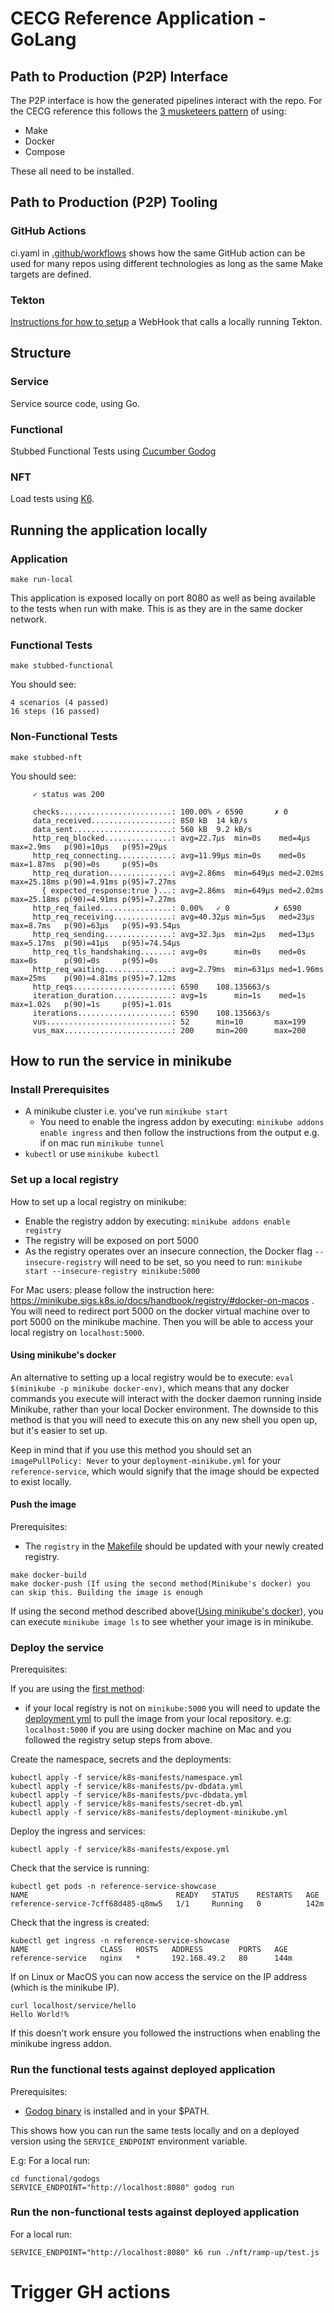 # CECG Reference Application - GoLang

## Path to Production (P2P) Interface

The P2P interface is how the generated pipelines interact with the repo.
For the CECG reference this follows the [3 musketeers pattern](https://3musketeers.io/) of using:

* Make
* Docker
* Compose

These all need to be installed.

## Path to Production (P2P) Tooling

### GitHub Actions

ci.yaml in [.github/workflows](.github/workflows) shows how the same GitHub action can be used for many repos using different technologies as long as the same Make targets are defined.

### Tekton

[Instructions for how to setup](../../tekton/README.md) a WebHook that calls a locally running Tekton.

## Structure

### Service

Service source code, using Go.

### Functional

Stubbed Functional Tests using [Cucumber Godog](https://github.com/cucumber/godog)

### NFT

Load tests using [K6](https://k6.io/).

## Running the application locally

### Application

```
make run-local
```

This application is exposed locally on port 8080 as well as being available to the tests when run with make.
This is as they are in the same docker network.

### Functional Tests

```
make stubbed-functional
```

You should see:

```
4 scenarios (4 passed)
16 steps (16 passed)

```

### Non-Functional Tests

```
make stubbed-nft
```

You should see:

```
     ✓ status was 200
     
     checks.........................: 100.00% ✓ 6590       ✗ 0    
     data_received..................: 850 kB  14 kB/s
     data_sent......................: 560 kB  9.2 kB/s
     http_req_blocked...............: avg=22.7µs  min=0s    med=4µs    max=2.9ms   p(90)=10µs   p(95)=29µs   
     http_req_connecting............: avg=11.99µs min=0s    med=0s     max=1.87ms  p(90)=0s     p(95)=0s     
     http_req_duration..............: avg=2.86ms  min=649µs med=2.02ms max=25.18ms p(90)=4.91ms p(95)=7.27ms 
       { expected_response:true }...: avg=2.86ms  min=649µs med=2.02ms max=25.18ms p(90)=4.91ms p(95)=7.27ms 
     http_req_failed................: 0.00%   ✓ 0          ✗ 6590 
     http_req_receiving.............: avg=40.32µs min=5µs   med=23µs   max=8.7ms   p(90)=63µs   p(95)=93.54µs
     http_req_sending...............: avg=32.3µs  min=2µs   med=13µs   max=5.17ms  p(90)=41µs   p(95)=74.54µs
     http_req_tls_handshaking.......: avg=0s      min=0s    med=0s     max=0s      p(90)=0s     p(95)=0s     
     http_req_waiting...............: avg=2.79ms  min=631µs med=1.96ms max=25ms    p(90)=4.81ms p(95)=7.12ms 
     http_reqs......................: 6590    108.135663/s
     iteration_duration.............: avg=1s      min=1s    med=1s     max=1.02s   p(90)=1s     p(95)=1.01s  
     iterations.....................: 6590    108.135663/s
     vus............................: 52      min=10       max=199
     vus_max........................: 200     min=200      max=200

```

## How to run the service in minikube

### Install Prerequisites

* A minikube cluster i.e. you've run `minikube start`
    * You need to enable the ingress addon by executing: `minikube addons enable ingress` and then follow the instructions from the output e.g. if on mac run `minikube tunnel`
* `kubectl` or use `minikube kubectl`

### Set up a local registry

How to set up a local registry on minikube:

* Enable the registry addon by executing: `minikube addons enable registry`
* The registry will be exposed on port 5000
* As the registry operates over an insecure connection, the Docker flag `--insecure-registry` will need to be set, so you need to run: `minikube start --insecure-registry minikube:5000`

For Mac users: please follow the instruction here: https://minikube.sigs.k8s.io/docs/handbook/registry/#docker-on-macos .
You will need to redirect port 5000 on the docker virtual machine over to port 5000 on the minikube machine.
Then you will be able to access your local registry on `localhost:5000`.

#### Using minikube's docker

An alternative to setting up a local registry would be to execute: `eval $(minikube -p minikube docker-env)`, which means that any
docker commands you execute will interact with the docker daemon running inside Minikube, rather than your local Docker environment.
The downside to this method is that you will need to execute this on any new shell you open up, but it's easier to set up.

Keep in mind that if you use this method you should set an `imagePullPolicy: Never` to your `deployment-minikube.yml` for your `reference-service`,
which would signify that the image should be expected to exist locally.

#### Push the image

Prerequisites:

- The `registry` in the [Makefile](Makefile) should be updated with your newly created registry.

```
make docker-build
make docker-push (If using the second method(Minikube's docker) you can skip this. Building the image is enough
```

If using the second method described above([Using minikube's docker](README.md#using-minikubes-docker)), you can execute
`minikube image ls` to see whether your image is in minikube.

### Deploy the service

Prerequisites:

If you are using the [first method](#set-up-a-local-registry):

- if your local registry is not on `minikube:5000` you will need to update the [deployment yml](service/k8s-manifests/deployment-minikube.yml)
  to pull the image from your local repository. e.g: `localhost:5000` if you are using docker machine on Mac and you followed the registry setup steps from above.

Create the namespace, secrets and the deployments:

```
kubectl apply -f service/k8s-manifests/namespace.yml
kubectl apply -f service/k8s-manifests/pv-dbdata.yml
kubectl apply -f service/k8s-manifests/pvc-dbdata.yml
kubectl apply -f service/k8s-manifests/secret-db.yml
kubectl apply -f service/k8s-manifests/deployment-minikube.yml 
```

Deploy the ingress and services:

```
kubectl apply -f service/k8s-manifests/expose.yml
```

Check that the service is running:

```
kubectl get pods -n reference-service-showcase
NAME                                 READY   STATUS    RESTARTS   AGE
reference-service-7cff68d485-q8mw5   1/1     Running   0          142m
```

Check that the ingress is created:

```
kubectl get ingress -n reference-service-showcase
NAME                CLASS   HOSTS   ADDRESS        PORTS   AGE
reference-service   nginx   *       192.168.49.2   80      144m
```

If on Linux or MacOS you can now access the service on the IP address (which is the minikube IP).

```
curl localhost/service/hello
Hello World!%
```

If this doesn't work ensure you followed the instructions when enabling the minikube ingress addon.

### Run the functional tests against deployed application

Prerequisites:
* [Godog binary](https://github.com/cucumber/godog#step-2---install-godog) is installed and in your $PATH.

This shows how you can run the same tests locally and on a deployed version using the `SERVICE_ENDPOINT` environment variable.

E.g: For a local run: 

```
cd functional/godogs
SERVICE_ENDPOINT="http://localhost:8080" godog run
```

### Run the non-functional tests against deployed application

For a local run: 

```
SERVICE_ENDPOINT="http://localhost:8080" k6 run ./nft/ramp-up/test.js
```

# Trigger GH actions